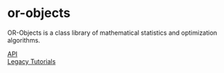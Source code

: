 # or-objects
OR-Objects is a class library of mathematical statistics and optimization algorithms.

[API](http://opsresearch.com/1997/api/)<br/>
[Legacy Tutorials](http://opsresearch.com/1997/tutorials/)

